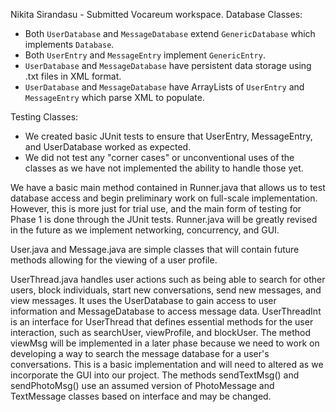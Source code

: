 Nikita Sirandasu - Submitted Vocareum workspace.
Database Classes:
- Both `UserDatabase` and `MessageDatabase` extend `GenericDatabase` which implements `Database`. 
- Both `UserEntry` and `MessageEntry` implement `GenericEntry`.
- `UserDatabase` and `MessageDatabase` have persistent data storage using .txt files in XML format. 
- `UserDatabase` and `MessageDatabase` have ArrayLists of `UserEntry` and `MessageEntry` which parse XML to populate.

Testing Classes:
- We created basic JUnit tests to ensure that UserEntry, MessageEntry, and UserDatabase worked as expected. 
- We did not test any "corner cases" or unconventional uses of the classes as we have not implemented the ability to handle those yet.

We have a basic main method contained in Runner.java that allows us to test database access and begin preliminary work on full-scale implementation. However, this is more just for trial use, and the main form of testing for Phase 1 is done through the JUnit tests. Runner.java will be greatly revised in the future as we implement networking, concurrency, and GUI.

User.java and Message.java are simple classes that will contain future methods allowing for the viewing of a user profile.


UserThread.java handles user actions such as being able to search for other users, block individuals, start new conversations, send new messages, and view messages. It uses the UserDatabase to gain access to user information and MessageDatabase to access message data. UserThreadInt is an interface for UserThread that defines essential methods for the user interaction, such as searchUser, viewProfile, and blockUser. The method viewMsg will be implemented in a later phase because we need to work on developing a way to search the message database for a user's conversations. This is a basic implementation and will need to altered as we incorporate the GUI into our project. The methods sendTextMsg() and sendPhotoMsg() use an assumed version of PhotoMessage and TextMessage classes based on interface and may be changed.
